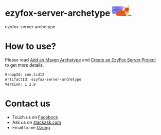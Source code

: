 # ezyfox-server-archetype <img src="https://github.com/youngmonkeys/ezyfox-server/blob/master/logo.png" width="64" />

ezyfox-server-archetype

# How to use?

Please read [Add an Maven Archetype](https://youngmonkeys.org/add-maven-archetype/)
and [Create an EzyFox Server Project](https://youngmonkeys.org/create-ezyfox-server-project/) to get more details.

```
GroupId: com.tvd12
ArtifactId: ezyfox-server-archetype
Version: 1.2.9
```

# Contact us

- Touch us on [Facebook](https://www.facebook.com/youngmonkeys.org)
- Ask us on [stackask.com](https://stackask.com)
- Email to me [Dzung](mailto:itprono3@gmail.com)
